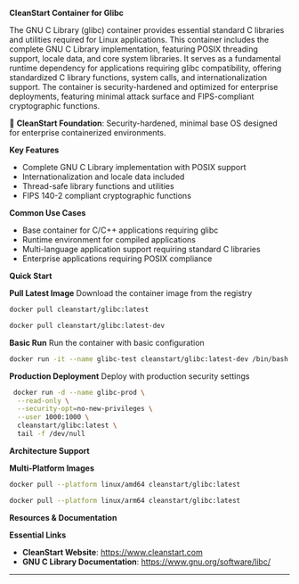 **CleanStart Container for Glibc**

The GNU C Library (glibc) container provides essential standard C libraries and utilities required for Linux applications. This container includes the complete GNU C Library implementation, featuring POSIX threading support, locale data, and core system libraries. It serves as a fundamental runtime dependency for applications requiring glibc compatibility, offering standardized C library functions, system calls, and internationalization support. The container is security-hardened and optimized for enterprise deployments, featuring minimal attack surface and FIPS-compliant cryptographic functions.

📌 **CleanStart Foundation**: Security-hardened, minimal base OS designed for enterprise containerized environments.

**Key Features**
* Complete GNU C Library implementation with POSIX support
* Internationalization and locale data included
* Thread-safe library functions and utilities
* FIPS 140-2 compliant cryptographic functions

**Common Use Cases**
* Base container for C/C++ applications requiring glibc
* Runtime environment for compiled applications
* Multi-language application support requiring standard C libraries
* Enterprise applications requiring POSIX compliance

**Quick Start**

**Pull Latest Image**
Download the container image from the registry

```bash
docker pull cleanstart/glibc:latest
```
```bash
docker pull cleanstart/glibc:latest-dev
```

**Basic Run**
Run the container with basic configuration

```bash
docker run -it --name glibc-test cleanstart/glibc:latest-dev /bin/bash
```

**Production Deployment**
Deploy with production security settings

```bash
 docker run -d --name glibc-prod \
  --read-only \
  --security-opt=no-new-privileges \
  --user 1000:1000 \
  cleanstart/glibc:latest \
  tail -f /dev/null
```

**Architecture Support**

**Multi-Platform Images**

```bash
docker pull --platform linux/amd64 cleanstart/glibc:latest
```
```bash
docker pull --platform linux/arm64 cleanstart/glibc:latest
```

**Resources & Documentation**

**Essential Links**
* **CleanStart Website**: https://www.cleanstart.com
* **GNU C Library Documentation**: https://www.gnu.org/software/libc/


---
